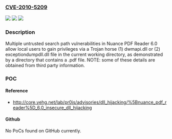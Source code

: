 ### [CVE-2010-5209](https://cve.mitre.org/cgi-bin/cvename.cgi?name=CVE-2010-5209)
![](https://img.shields.io/static/v1?label=Product&message=n%2Fa&color=blue)
![](https://img.shields.io/static/v1?label=Version&message=n%2Fa&color=blue)
![](https://img.shields.io/static/v1?label=Vulnerability&message=n%2Fa&color=brighgreen)

### Description

Multiple untrusted search path vulnerabilities in Nuance PDF Reader 6.0 allow local users to gain privileges via a Trojan horse (1) dwmapi.dll or (2) exceptiondumpdll.dll file in the current working directory, as demonstrated by a directory that contains a .pdf file. NOTE: some of these details are obtained from third party information.

### POC

#### Reference
- http://core.yehg.net/lab/pr0js/advisories/dll_hijacking/%5Bnuance_pdf_reader%5D_6.0_insecure_dll_hijacking

#### Github
No PoCs found on GitHub currently.

